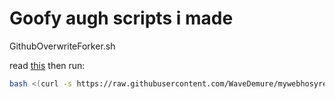 # Goofy augh scripts i made

GithubOverwriteForker.sh

read [this](https://github.com/WaveDemure/mywebhosyrepo/blob/main/ext/gitforker.md) then run:

```bash
bash <(curl -s https://raw.githubusercontent.com/WaveDemure/mywebhosyrepo/main/scripts/gitforker/GitHubOverwriteForker.sh)
```
